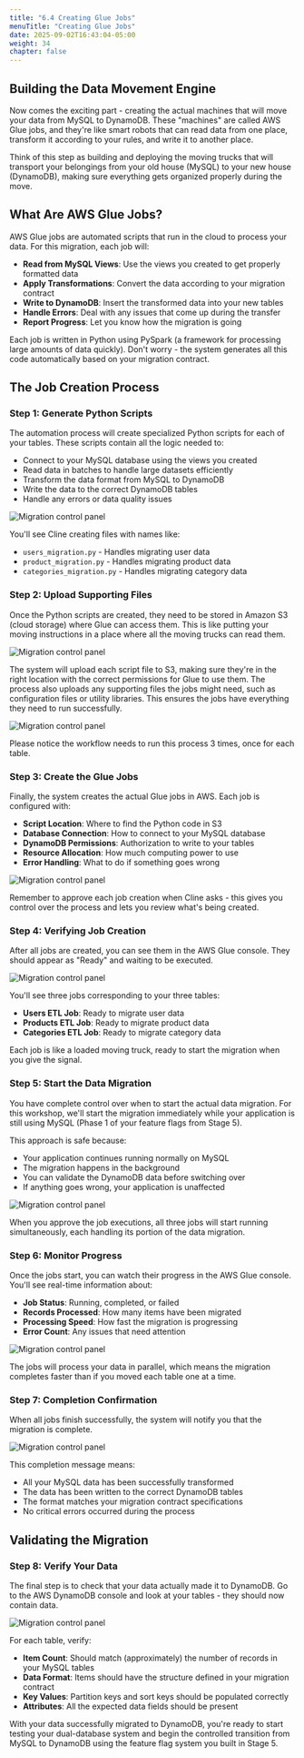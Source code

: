 ```yaml
---
title: "6.4 Creating Glue Jobs"
menuTitle: "Creating Glue Jobs"
date: 2025-09-02T16:43:04-05:00
weight: 34
chapter: false
---
```


## Building the Data Movement Engine

Now comes the exciting part - creating the actual machines that will move your data from MySQL to DynamoDB. These "machines" are called AWS Glue jobs, and they're like smart robots that can read data from one place, transform it according to your rules, and write it to another place.

Think of this step as building and deploying the moving trucks that will transport your belongings from your old house (MySQL) to your new house (DynamoDB), making sure everything gets organized properly during the move.

## What Are AWS Glue Jobs?

AWS Glue jobs are automated scripts that run in the cloud to process your data. For this migration, each job will:

- **Read from MySQL Views**: Use the views you created to get properly formatted data
- **Apply Transformations**: Convert the data according to your migration contract
- **Write to DynamoDB**: Insert the transformed data into your new tables
- **Handle Errors**: Deal with any issues that come up during the transfer
- **Report Progress**: Let you know how the migration is going

Each job is written in Python using PySpark (a framework for processing large amounts of data quickly). Don't worry - the system generates all this code automatically based on your migration contract.

## The Job Creation Process

### Step 1: Generate Python Scripts

The automation process will create specialized Python scripts for each of your tables. These scripts contain all the logic needed to:

- Connect to your MySQL database using the views you created
- Read data in batches to handle large datasets efficiently  
- Transform the data format from MySQL to DynamoDB
- Write the data to the correct DynamoDB tables
- Handle any errors or data quality issues

![Migration control panel](/static/images/modernizer/6/stage06-14.png)

You'll see Cline creating files with names like:
- `users_migration.py` - Handles migrating user data
- `product_migration.py` - Handles migrating product data  
- `categories_migration.py` - Handles migrating category data

### Step 2: Upload Supporting Files

Once the Python scripts are created, they need to be stored in Amazon S3 (cloud storage) where Glue can access them. This is like putting your moving instructions in a place where all the moving trucks can read them.

![Migration control panel](/static/images/modernizer/6/stage06-15.png)

The system will upload each script file to S3, making sure they're in the right location with the correct permissions for Glue to use them. The process also uploads any supporting files the jobs might need, such as configuration files or utility libraries. This ensures the jobs have everything they need to run successfully.

![Migration control panel](/static/images/modernizer/6/stage06-16.png)

Please notice the workflow needs to run this process 3 times, once for each table. 

### Step 3: Create the Glue Jobs

Finally, the system creates the actual Glue jobs in AWS. Each job is configured with:

- **Script Location**: Where to find the Python code in S3
- **Database Connection**: How to connect to your MySQL database
- **DynamoDB Permissions**: Authorization to write to your tables
- **Resource Allocation**: How much computing power to use
- **Error Handling**: What to do if something goes wrong

![Migration control panel](/static/images/modernizer/6/stage06-17.png)

Remember to approve each job creation when Cline asks - this gives you control over the process and lets you review what's being created.

### Step 4: Verifying Job Creation

After all jobs are created, you can see them in the AWS Glue console. They should appear as "Ready" and waiting to be executed.

![Migration control panel](/static/images/modernizer/6/stage06-18.png)

You'll see three jobs corresponding to your three tables:
- **Users ETL Job**: Ready to migrate user data
- **Products ETL Job**: Ready to migrate product data
- **Categories ETL Job**: Ready to migrate category data

Each job is like a loaded moving truck, ready to start the migration when you give the signal.

### Step 5: Start the Data Migration

You have complete control over when to start the actual data migration. For this workshop, we'll start the migration immediately while your application is still using MySQL (Phase 1 of your feature flags from Stage 5).

This approach is safe because:
- Your application continues running normally on MySQL
- The migration happens in the background
- You can validate the DynamoDB data before switching over
- If anything goes wrong, your application is unaffected

![Migration control panel](/static/images/modernizer/6/stage06-19.png)

When you approve the job executions, all three jobs will start running simultaneously, each handling its portion of the data migration.

### Step 6: Monitor Progress

Once the jobs start, you can watch their progress in the AWS Glue console. You'll see real-time information about:

- **Job Status**: Running, completed, or failed
- **Records Processed**: How many items have been migrated
- **Processing Speed**: How fast the migration is progressing
- **Error Count**: Any issues that need attention

![Migration control panel](/static/images/modernizer/6/stage06-20.png)

The jobs will process your data in parallel, which means the migration completes faster than if you moved each table one at a time.

### Step 7: Completion Confirmation

When all jobs finish successfully, the system will notify you that the migration is complete.

![Migration control panel](/static/images/modernizer/6/stage06-21.png)

This completion message means:
- All your MySQL data has been successfully transformed
- The data has been written to the correct DynamoDB tables
- The format matches your migration contract specifications
- No critical errors occurred during the process

## Validating the Migration

### Step 8: Verify Your Data

The final step is to check that your data actually made it to DynamoDB. Go to the AWS DynamoDB console and look at your tables - they should now contain data.

![Migration control panel](/static/images/modernizer/6/stage06-22.png)

For each table, verify:
- **Item Count**: Should match (approximately) the number of records in your MySQL tables
- **Data Format**: Items should have the structure defined in your migration contract
- **Key Values**: Partition keys and sort keys should be populated correctly
- **Attributes**: All the expected data fields should be present

With your data successfully migrated to DynamoDB, you're ready to start testing your dual-database system and begin the controlled transition from MySQL to DynamoDB using the feature flag system you built in Stage 5.
